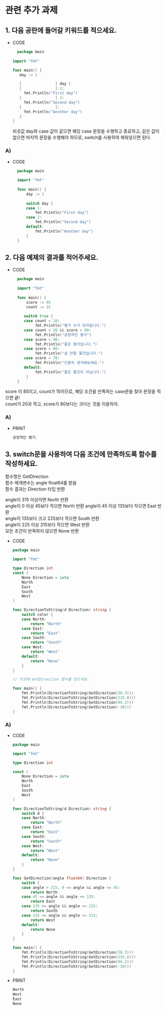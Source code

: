 
# 관련 추가 과제

## 1. 다음 공란에 들어갈 키워드를 적으세요.

* CODE

   ```go
	 package main
	
   import "fmt"

   func main() {
      day := 1

      [               ] day {
      [               ] 1:
        fmt.Println("First day")
      [               ] 2:
        fmt.Println("Second day")
      [               ]:
        fmt.Println("Another day")   
      }
   }
   ```

	비굣값 day와 case 값이 같으면 해당 case 문장을 수행하고 종료하고, 같은 값이 없으면 마지막 문장을 수행해야 하므로, switch를 사용하여 채워넣으면 된다.

### A) 

* CODE

  ```go
	package main
	
	import "fmt"
	
	func main() {
		day := 1
		
		switch day {
		case 1:
			fmt.Println("First day")
		case 2:
			fmt.Println("Second day")
		default:
			fmt.Println("Another day")   
		}
	}
  ```

## 2. 다음 예제의 결과를 적어주세요.

* CODE 

  ```go
	package main
	
	import "fmt"
	
	func main() {
		score := 85
		count := 15
	
	   switch true {
	   case count < 10:
			fmt.Println("평가 수가 모자랍니다.")
	   case count < 20 && score > 80:
			fmt.Println("긍정적인 평가")
	   case score > 90:
			fmt.Println("좋은 평가입니다.")
	   case score > 80:
			fmt.Println("살 만할 물건입니다.")
	   case score > 70:
			fmt.Println("신중히 생각해보세요.")
	   default:
			fmt.Println("좋은 물건이 아닙니다.")
		}
	}
   ```

score 이 85이고, count가 15이므로, 해당 조건을 만족하는 case문을 찾아 문장을 적으면 끝!    
count가 20과 작고, score가 80보다는 크다는 것을 이용하자.

### A)

* PRINT


	```go
	긍정적인 평가.
  ```


## 3. switch문을 사용하여 다음 조건에 만족하도록 함수를 작성하세요.
  

함수명은 GetDirection    
함수 매개변수는 angle float64를 받음    
함수 결과는 Direction 타입 반환    
	
angle이 315 이상이면 North 반환    
angle이 0 이상 45보다 작으면 North 반환
angle이 45 이상 135보다 작으면 East 반환    
angle이 135보다 크고 225보다 작으면 South 반환    
angle이 225 이상 315보다 작으면 West 반환    
모든 조건이 만족하지 않으면 None 반환    


* CODE

	```go
	package main
	
	import "fmt"
	
	type Direction int 
	const (
		None Direction = iota
		North 
		East
		South
		West
	)
	
	func DirectionToString(d Direction) string {
		switch color {
		case North:
			return "North"
		case East:
			return "East"
		case South:
			return "South"
		case West:
			return "West"
		default:
			return "None"
		}
	}
	
	// 이곳에 GetDirection 함수를 만드세요.
	
	func main() {
		fmt.Println(DirectionToString(GetDirection(38.3)))
		fmt.Println(DirectionToString(GetDirection(235.8)))
		fmt.Println(DirectionToString(GetDirection(94.2)))
		fmt.Println(DirectionToString(GetDirection(-30)))
	}
   ```



### A)

* CODE

	```go
	package main
	
	import "fmt"
	
	type Direction int
	
	const (
		None Direction = iota
		North
		East
		South
		West
	)
	
	func DirectionToString(d Direction) string {
		switch d {
		case North:
			return "North"
		case East:
			return "East"
		case South:
			return "South"
		case West:
			return "West"
		default:
			return "None"
		}
	}
	
	func GetDirection(angle float64) Direction {
		switch {
		case angle > 315, 0 <= angle && angle <= 45:
			return North
		case 45 <= angle && angle <= 135:
			return East
		case 135 <= angle && angle <= 225:
			return South
		case 225 <= angle && angle <= 315:
			return West
		default:
			return None
		}
	}
	
	func main() {
		fmt.Println(DirectionToString(GetDirection(38.3)))
		fmt.Println(DirectionToString(GetDirection(235.8)))
		fmt.Println(DirectionToString(GetDirection(94.2)))
		fmt.Println(DirectionToString(GetDirection(-30)))
	}
   ```

* PRINT

	```go
	North
	West
	East
	None
   ```
